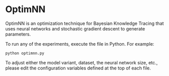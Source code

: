 # OptimNN

OptimNN is an optimization technique for Bayesian Knowledge Tracing that uses neural networks and stochastic gradient descent to generate parameters.

To run any of the experiments, execute the file in Python. For example:

```
python optimnn.py
```

To adjust either the model variant, dataset, the neural network size, etc., please edit the configuration variables defined at the top of each file.
